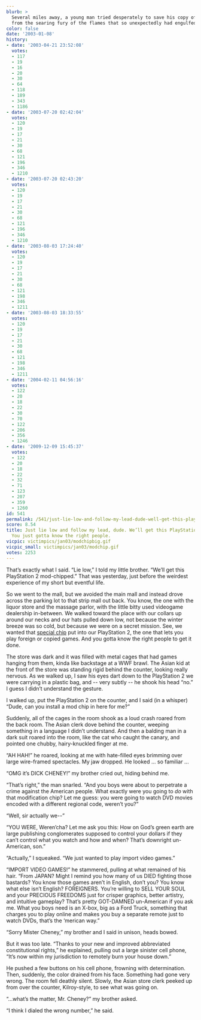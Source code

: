```yaml
---
blurb: >
  Several miles away, a young man tried desperately to save his copy of WarCraft III
  from the searing fury of the flames that so unexpectedly had engulfed his home.
color: false
date: '2003-01-08'
history:
- date: '2003-04-21 23:52:08'
  votes:
  - 117
  - 19
  - 16
  - 20
  - 30
  - 64
  - 118
  - 189
  - 343
  - 1186
- date: '2003-07-20 02:42:04'
  votes:
  - 120
  - 19
  - 17
  - 21
  - 30
  - 68
  - 121
  - 196
  - 346
  - 1210
- date: '2003-07-20 02:43:20'
  votes:
  - 120
  - 19
  - 17
  - 21
  - 30
  - 68
  - 121
  - 196
  - 346
  - 1210
- date: '2003-08-03 17:24:40'
  votes:
  - 120
  - 19
  - 17
  - 21
  - 30
  - 68
  - 121
  - 198
  - 346
  - 1211
- date: '2003-08-03 18:33:55'
  votes:
  - 120
  - 19
  - 17
  - 21
  - 30
  - 68
  - 121
  - 198
  - 346
  - 1211
- date: '2004-02-11 04:56:16'
  votes:
  - 122
  - 20
  - 18
  - 22
  - 30
  - 70
  - 122
  - 206
  - 356
  - 1246
- date: '2009-12-09 15:45:37'
  votes:
  - 122
  - 20
  - 18
  - 22
  - 32
  - 71
  - 123
  - 207
  - 359
  - 1260
id: 541
permalink: /541/just-lie-low-and-follow-my-lead-dude-well-get-this-playstation-2-modchipped-you-just-gotta-know-the-right-people/
score: 8.54
title: Just lie low and follow my lead, dude. We’ll get this PlayStation 2 mod-chipped.
  You just gotta know the right people.
vicpic: victimpics/jan03/modchipbig.gif
vicpic_small: victimpics/jan03/modchip.gif
votes: 2253
---
```


That’s exactly what I said. “Lie low,” I told my little brother. “We’ll
get this PlayStation 2 mod-chipped.” That was yesterday, just before the
weirdest experience of my short but eventful life.

So we went to the mall, but we avoided the main mall and instead drove
across the parking lot to that strip mall out back. You know, the one
with the liquor store and the massage parlor, with the little bitty used
videogame dealership in-between. We walked toward the place with our
collars up around our necks and our hats pulled down low, not because
the winter breeze was so cold, but because we were on a secret mission.
See, we wanted that [special chip](%ARTICLE[142]%) put into our
PlayStation 2, the one that lets you play foreign or copied games. And
you gotta know the right people to get it done.

The store was dark and it was filled with metal cages that had games
hanging from them, kinda like backstage at a WWF brawl. The Asian kid at
the front of the store was standing rigid behind the counter, looking
really nervous. As we walked up, I saw his eyes dart down to the
PlayStation 2 we were carrying in a plastic bag, and -- very subtly --
he shook his head “no.” I guess I didn’t understand the gesture.

I walked up, put the PlayStation 2 on the counter, and I said (in a
whisper) “Dude, can you install a mod chip in here for me?”

Suddenly, all of the cages in the room shook as a loud crash roared from
the back room. The Asian clerk dove behind the counter, weeping
something in a language I didn’t understand. And then a balding man in a
dark suit roared into the room, like the cat who caught the canary, and
pointed one chubby, hairy-knuckled finger at me.

“AH HAH!” he roared, looking at me with hate-filled eyes brimming over
large wire-framed spectacles. My jaw dropped. He looked ... so familiar
...

“OMG it’s DICK CHENEY!” my brother cried out, hiding behind me.

“That’s right,” the man snarled. “And you boys were about to perpetrate
a crime against the American people. What exactly were you going to *do*
with that modification chip? Let me guess: you were going to watch DVD
movies encoded with a different regional code, weren’t you?”

“Well, sir actually we--”

“YOU WERE, Weren’cha? Let me ask you this: How on God’s green earth are
large publishing conglomerates supposed to control your dollars if they
can’t control what you watch and how and when? That’s downright
un-American, son.”

“Actually,” I squeaked. “We just wanted to play import video games.”

“IMPORT VIDEO GAMES!” he stammered, pulling at what remained of his
hair. “From JAPAN? Might I remind you how many of us DIED fighting those
bastards? You know those games aren’t in English, don’t you? You know
what else isn’t English? FOREIGNERS. You’re willing to SELL YOUR SOUL
and your PRECIOUS FREEDOMS just for crisper graphics, better artistry,
and intuitive gameplay? That’s pretty GOT-DAMNED un-American if you ask
me. What you boys need is an X-box, big as a Ford Truck, something that
charges you to play online and makes you buy a separate remote just to
watch DVDs, that’s the ‘merican way.”

“Sorry Mister Cheney,” my brother and I said in unison, heads bowed.

But it was too late. “Thanks to your new and improved abbreviated
constitutional rights,” he explained, pulling out a large sinister cell
phone, “It’s now within my jurisdiction to remotely burn your house
down.”

He pushed a few buttons on his cell phone, frowning with determination.
Then, suddenly, the color drained from his face. Something had gone very
wrong. The room fell deathly silent. Slowly, the Asian store clerk
peeked up from over the counter, Kilroy-style, to see what was going on.

“...what’s the matter, Mr. Cheney?” my brother asked.

“I think I dialed the wrong number,” he said.